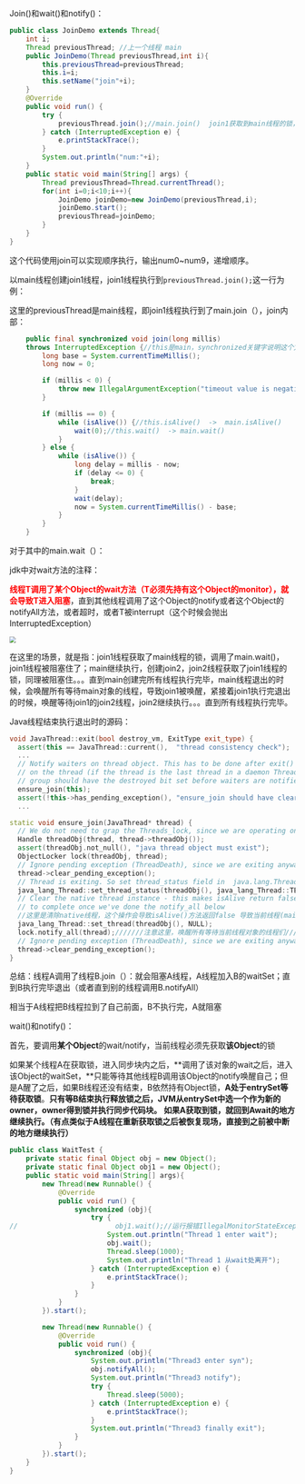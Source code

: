 Join()和wait()和notify()：

```java
public class JoinDemo extends Thread{
    int i;
    Thread previousThread; //上一个线程 main
    public JoinDemo(Thread previousThread,int i){
        this.previousThread=previousThread;
        this.i=i;
        this.setName("join"+i);
    }
    @Override
    public void run() {
        try {
            previousThread.join();//main.join()  join1获取到main线程的锁，
        } catch (InterruptedException e) {
            e.printStackTrace();
        }
        System.out.println("num:"+i);
    }
    public static void main(String[] args) {
        Thread previousThread=Thread.currentThread();
        for(int i=0;i<10;i++){
            JoinDemo joinDemo=new JoinDemo(previousThread,i);
            joinDemo.start();
            previousThread=joinDemo;
        }
    }
}
```

这个代码使用join可以实现顺序执行，输出num0~num9，递增顺序。

以main线程创建join1线程，join1线程执行到`previousThread.join();`这一行为例：

这里的previousThread是main线程，即join1线程执行到了main.join（），join内部：

```java
    public final synchronized void join(long millis)
    throws InterruptedException {//this是main，synchronized关键字说明这个方法的执行需要先拿到this锁：即join1线程要执行main.join就需要join1线程拿到main线程的锁
        long base = System.currentTimeMillis();
        long now = 0;

        if (millis < 0) {
            throw new IllegalArgumentException("timeout value is negative");
        }

        if (millis == 0) {
            while (isAlive()) {//this.isAlive()  ->  main.isAlive()
                wait(0);//this.wait()  -> main.wait()
            }
        } else {
            while (isAlive()) {
                long delay = millis - now;
                if (delay <= 0) {
                    break;
                }
                wait(delay);
                now = System.currentTimeMillis() - base;
            }
        }
    }
```

对于其中的main.wait（）：

jdk中对wait方法的注释：

<font color ="red">**线程T调用了某个Object的wait方法（T必须先持有这个Object的monitor），就会导致T进入阻塞**</font>，直到其他线程调用了这个Object的notify或者这个Object的notifyAll方法，或者超时，或者T被interrupt（这个时候会抛出InterruptedException）

<img src="C:\Users\123\Pictures\JVM\wait.png" style="zoom:67%;" />

在这里的场景，就是指：join1线程获取了main线程的锁，调用了main.wait()，join1线程被阻塞住了；main继续执行，创建join2，join2线程获取了join1线程的锁，同理被阻塞住。。。直到main创建完所有线程执行完毕，main线程退出的时候，会唤醒所有等待main对象的线程，导致join1被唤醒，紧接着join1执行完退出的时候，唤醒等待join1的join2线程，join2继续执行。。。直到所有线程执行完毕。

Java线程结束执行退出时的源码：

```c++
void JavaThread::exit(bool destroy_vm, ExitType exit_type) {
  assert(this == JavaThread::current(),  "thread consistency check");
  ...
  // Notify waiters on thread object. This has to be done after exit() is called
  // on the thread (if the thread is the last thread in a daemon ThreadGroup the
  // group should have the destroyed bit set before waiters are notified).
  ensure_join(this); 
  assert(!this->has_pending_exception(), "ensure_join should have cleared");
  ...

```

```c++
static void ensure_join(JavaThread* thread) {
  // We do not need to grap the Threads_lock, since we are operating on ourself.
  Handle threadObj(thread, thread->threadObj());
  assert(threadObj.not_null(), "java thread object must exist");
  ObjectLocker lock(threadObj, thread);
  // Ignore pending exception (ThreadDeath), since we are exiting anyway
  thread->clear_pending_exception();
  // Thread is exiting. So set thread_status field in  java.lang.Thread class to TERMINATED.
  java_lang_Thread::set_thread_status(threadObj(), java_lang_Thread::TERMINATED);
  // Clear the native thread instance - this makes isAlive return false and allows the join()
  // to complete once we've done the notify_all below
  //这里是清除native线程，这个操作会导致isAlive()方法返回false 导致当前线程(main)不再isAlive
  java_lang_Thread::set_thread(threadObj(), NULL);
  lock.notify_all(thread);///////注意这里，唤醒所有等待当前线程对象的线程们////////////////////
  // Ignore pending exception (ThreadDeath), since we are exiting anyway
  thread->clear_pending_exception();
}
```

总结：线程A调用了线程B.join（）：就会阻塞A线程，A线程加入B的waitSet；直到B执行完毕退出（或者直到别的线程调用B.notifyAll）

相当于A线程把B线程拉到了自己前面，B不执行完，A就阻塞



wait()和notify()：

首先，要调用**某个Object**的wait/notify，当前线程必须先获取**该Object**的锁

如果某个线程A在获取锁，进入同步块内之后，**调用了该对象的wait之后，进入该Object的waitSet，**只能等待其他线程B调用该Object的notify唤醒自己；但是A醒了之后，如果B线程还没有结束，B依然持有Object锁，**A处于entrySet等待获取锁**。**只有等B结束执行释放锁之后，JVM从entrySet中选一个作为新的owner，owner得到锁并执行同步代码块。** **如果A获取到锁，就回到Await的地方继续执行。（有点类似于A线程在重新获取锁之后被恢复现场，直接到之前被中断的地方继续执行）**

```java
public class WaitTest {
    private static final Object obj = new Object();
    private static final Object obj1 = new Object();
    public static void main(String[] args){
        new Thread(new Runnable() {
            @Override
            public void run() {
                synchronized (obj){
                    try {
//                        obj1.wait();//运行报错IllegalMonitorStateException
                        System.out.println("Thread 1 enter wait");
                        obj.wait();
                        Thread.sleep(1000);
                        System.out.println("Thread 1 从wait处离开");
                    } catch (InterruptedException e) {
                        e.printStackTrace();
                    }
                }
            }
        }).start();

        new Thread(new Runnable() {
            @Override
            public void run() {
                synchronized (obj){
                    System.out.println("Thread3 enter syn");
                    obj.notifyAll();
                    System.out.println("Thread3 notify");
                    try {
                        Thread.sleep(5000);
                    } catch (InterruptedException e) {
                        e.printStackTrace();
                    }
                    System.out.println("Thread3 finally exit");
                }
            }
        }).start();
    }
}
```

